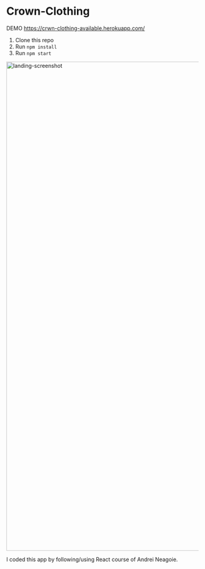# Crown-Clothing

DEMO 
https://crwn-clothing-available.herokuapp.com/

1. Clone this repo
2. Run `npm install`
3. Run `npm start`

<img width="1279" alt="landing-screenshot" src="https://user-images.githubusercontent.com/59174894/71780837-ab783280-2fc7-11ea-9282-89a62974a05c.png">

I coded this app by following/using React course of Andrei Neagoie.


